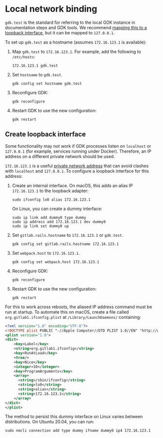 # Local network binding

`gdk.test` is the standard for referring to the local GDK instance in documentation steps and GDK
tools. We recommend [mapping this to a loopback interface](#create-loopback-interface), but
it can be mapped to `127.0.0.1`.

To set up `gdk.test` as a hostname (assumes `172.16.123.1` is available):

1. Map `gdk.test` to `172.16.123.1`. For example, add the following to `/etc/hosts`:

   ```plaintext
   172.16.123.1 gdk.test
   ```

1. Set `hostname` to `gdk.test`.

   ```shell
   gdk config set hostname gdk.test
   ```

1. Reconfigure GDK:

   ```shell
   gdk reconfigure
   ```

1. Restart GDK to use the new configuration:

   ```shell
   gdk restart
   ```

## Create loopback interface

Some functionality may not work if GDK processes listen on `localhost` or `127.0.0.1` (for example,
services running under Docker). Therefore, an IP address on a different private network should be
used.

`172.16.123.1` is a useful [private network address](https://en.wikipedia.org/wiki/Private_network#Private_IPv4_addresses)
that can avoid clashes with `localhost` and `127.0.0.1`. To configure a loopback interface for this
address:

1. Create an internal interface. On macOS, this adds an alias IP `172.16.123.1` to the loopback
   adapter:

   ```shell
   sudo ifconfig lo0 alias 172.16.123.1
   ```

   On Linux, you can create a dummy interface:

   ```shell
   sudo ip link add dummy0 type dummy
   sudo ip address add 172.16.123.1 dev dummy0
   sudo ip link set dummy0 up
   ```

1. Set `gitlab.rails.hostname` to `172.16.123.1` or `gdk.test`.

    ```shell
    gdk config set gitlab.rails.hostname 172.16.123.1
    ```

1. Set `webpack.host` to `172.16.123.1`.

    ```shell
    gdk config set webpack.host 172.16.123.1
    ```

1. Reconfigure GDK:

   ```shell
   gdk reconfigure
   ```

1. Restart GDK to use the new configuration:

   ```shell
   gdk restart
   ```

For this to work across reboots, the aliased IP address command must be run at startup. To
automate this on macOS, create a file called `org.gitlab1.ifconfig.plist` at `/Library/LaunchDaemons/`
containing:

```xml
<?xml version="1.0" encoding="UTF-8"?>
<!DOCTYPE plist PUBLIC "-//Apple Computer//DTD PLIST 1.0//EN" "http://www.apple.com/DTDs/PropertyList-1.0.dtd">
<plist version="1.0">
<dict>
    <key>Label</key>
    <string>org.gitlab1.ifconfig</string>
    <key>RunAtLoad</key>
    <true/>
    <key>Nice</key>
    <integer>10</integer>
    <key>ProgramArguments</key>
    <array>
      <string>/sbin/ifconfig</string>
      <string>lo0</string>
      <string>alias</string>
      <string>172.16.123.1</string>
    </array>
</dict>
</plist>
```

The method to persist this dummy interface on Linux varies between distributions. On Ubuntu 20.04,
you can run:

```shell
sudo nmcli connection add type dummy ifname dummy0 ip4 172.16.123.1
```

